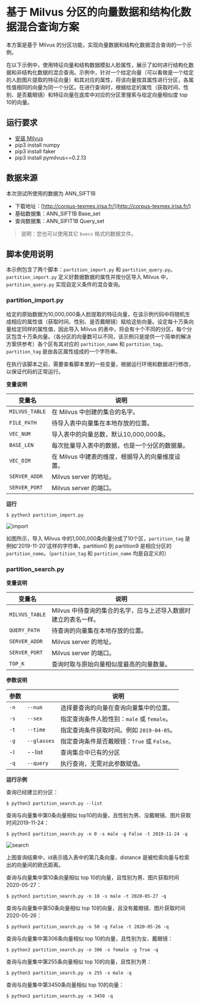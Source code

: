 # 基于 Milvus 分区的向量数据和结构化数据混合查询方案

本方案是基于 Milvus 的分区功能，实现向量数据和结构化数据混合查询的一个示例。

在以下示例中，使用特征向量和结构数据模拟人脸属性，展示了如何进行结构化数据和非结构化数据的混合查询。示例中，针对一个给定向量（可以看做是一个给定的人脸图片提取的特征向量）和其对应的属性，将该向量按其属性进行分区，各属性值相同的向量为同一个分区。在进行查询时，根据给定的属性（获取时间、性别、是否戴眼镜）和特征向量在底库中对应的分区里搜索与给定向量相似度 top 10的向量。

## 运行要求

- [安装 Milvus](https://www.milvus.io/cn/docs/v0.10.0/guides/get_started/install_milvus/install_milvus.md)
- pip3 install numpy
- pip3 install faker
- pip3 install pymilvus==0.2.13

## 数据来源

本次测试所使用的数据为 ANN_SIFT1B

- 下载地址：[http://corpus-texmex.irisa.fr/](http://corpus-texmex.irisa.fr/)
- 基础数据集：ANN_SIFT1B Base_set
- 查询数据集：ANN_SIFIT1B Query_set

> 说明：您也可以使用其它 `bvecs` 格式的数据文件。

## 脚本使用说明

本示例包含了两个脚本：`partition_import.py` 和 `partition_query.py`。`partition_import.py` 定义好数据数据的属性并按分区导入 Milvus 中，`partition_query.py` 实现自定义条件的混合查询。

### partition_import.py

给定的原始数据为10,000,000条人脸提取的特征向量，在该示例代码中将随机生成相应的属性值（获取时间、性别、是否戴眼镜）赋给这些向量。设定每十万条向量给定同样的属性值，因此导入 Milvus 的表中，将会有十个不同的分区，每个分区包含十万条向量。（各分区的向量数可以不同，该示例只是提供一个简单的解决方案供参考）各个区有其对应的 `partition_name` 和 `partition_tag`，`partition_tag` 是由各区属性组成的一个字符串。

在执行该脚本之前，需要查看脚本里的一些变量，根据运行环境和数据进行修改，以保证代码的正常运行。

**变量说明**

| 变量名         | 说明                                             |
| -------------- | ------------------------------------------------ |
| `MILVUS_TABLE` | 在 Milvus 中创建的集合的名字。                   |
| `FILE_PATH`    | 待导入表中向量集在本地存放的位置。               |
| `VEC_NUM`      | 导入表中的向量总数，默认10,000,000条。           |
| `BASE_LEN`     | 每次批量导入表中的数据，也是一个分区的数据量。   |
| `VEC_DIM`      | 在 Milvus 中建表的维度，根据导入的向量维度设置。 |
| `SERVER_ADDR`  | Milvus server 的地址。                           |
| `SERVER_PORT`  | Milvus server 的端口。                           |

**运行**

```shell
$ python3 partition_import.py
```

![import](pic/import.PNG)

如图所示，导入 Milvus 中的1,000,000条向量分成了10个区，`partition_tag` 是例如'2019-11-20'这样的字符串，partition0 到 partition9 是相应分区的 `partition_name`。（`partition_tag` 和 `partition_name` 均是自定义的）

### partition_search.py

**变量说明**

| 变量名         | 说明                                                         |
| -------------- | ------------------------------------------------------------ |
| `MILVUS_TABLE` | Milvus 中待查询的集合的名字，应与上述导入数据时建立的表名一样。 |
| `QUERY_PATH`   | 待查询的向量集在本地存放的位置。                             |
| `SERVER_ADDR`  | Milvus server 的地址。                                       |
| `SERVER_PORT`  | Milvus server 的端口。                                       |
| `TOP_K`        | 查询时取与原始向量相似度最高的向量数量。                     |

**参数说明**

| 参数 |             | 说明                                        |
| ---- | ----------- | ------------------------------------------- |
| `-n` | `--num`     | 选择要查询的向量在查询向量集中的位置。      |
| `-s` | `--sex`     | 指定查询条件人脸性别：`male` 或 `female`。  |
| `-t` | `--time`    | 指定查询条件获取时间。例如 `2019-04-05`。   |
| `-g` | `--glasses` | 指定查询条件是否戴眼镜：`True` 或 `False`。 |
| -l   | --list      | 查询集合中已有的分区                        |
| `-q` | `--query`   | 执行查询，无需对此参数赋值。                |

**运行示例**

查询已经建立的分区：

```shell
$ python3 partition_search.py --list
```

查询与向量集中第0条向量相似 top10的向量，且性别为男、没戴眼镜、图片获取时间2019-11-24：

```shell
$ python3 partition_search.py -n 0 -s male -g False -t 2019-11-24 -q
```

![search](pic/search.PNG)

上图查询结果中，id表示插入表中的第几条向量，distance 是被检索向量与检索出的向量间的欧氏距离。

查询与向量集中第10条向量相似 top 10的向量，且性别为男、图片获取时间2020-05-27：

```shell
$ python3 partition_search.py -n 10 -s male -t 2020-05-27 -q
```

查询与向量集中第50条向量相似 top 10的向量，且没有戴眼镜、图片获取时间2020-05-26：

```shell
$ python3 partition_search.py -n 50 -g False -t 2020-05-26 -q
```

查询与向量集中第306条向量相似 top 10的向量，且性别为女、戴眼镜：

```shell
$ python3 partition_search.py -n 306 -s female -g True -q
```

查询与向量集中第255条向量相似 top 10的向量，且性别为男：

```shell
$ python3 partition_search.py -n 255 -s male -q
```

查询与向量集中第3450条向量相似 top 10的向量：

```shell
$ python3 partition_search.py -n 3450 -q
```

